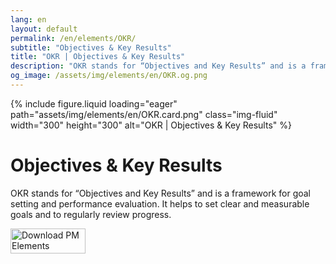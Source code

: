 ```yaml
---
lang: en
layout: default
permalink: /en/elements/OKR/
subtitle: "Objectives & Key Results"
title: "OKR | Objectives & Key Results"
description: "OKR stands for “Objectives and Key Results” and is a framework for goal setting and performance evaluation. It helps to set clear and measurable goals and to regularly review progress."
og_image: /assets/img/elements/en/OKR.og.png
---
```


{% include figure.liquid loading="eager" path="assets/img/elements/en/OKR.card.png" class="img-fluid" width="300" height="300" alt="OKR | Objectives & Key Results" %}

# Objectives & Key Results

OKR stands for “Objectives and Key Results” and is a framework for goal setting and performance evaluation. It helps to set clear and measurable goals and to regularly review progress.

<a href="https://apps.apple.com/app/apple-store/id6738084498?pt=127441684&ct=website&mt=8">
  <img src="{{ "assets/img/en/appstore.png" | relative_url }}" width="120" height="40" alt="Download PM Elements">
</a>
